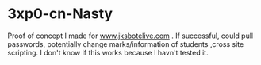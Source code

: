 # 3xp0-cn-Nasty
Proof of concept I made for www.jksbotelive.com . If successful, could pull passwords, potentially change marks/information of students ,cross site scripting. I don't know if this works because I havn't tested it.
